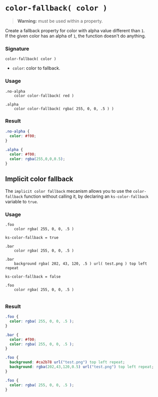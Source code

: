 # `color-fallback( color )`

> **Warning:** must be used within a property.

Create a fallback property for color with alpha value different than `1`.  
If the given color has an alpha of `1`, the function doesn't do anything.

### Signature

`color-fallback( color )`

* `color`: color to fallback.

### Usage

```stylus
.no-alpha
    color color-fallback( red )
    
.alpha
    color color-fallback( rgba( 255, 0, 0, .5 ) )
```

### Result

```css
.no-alpha {
  color: #f00;
}
    
.alpha {
  color: #f00;
  color: rgba(255,0,0,0.5);
}
```

## Implicit color fallback

The `implicit color fallback` mecanism allows you to use the `color-fallback` function without calling it, by declaring an `ks-color-fallback` variable to `true`.

### Usage

```stylus
.foo
    color rgba( 255, 0, 0, .5 )

ks-color-fallback = true

.bar
    color rgba( 255, 0, 0, .5 )
    
.bar
    background rgba( 202, 43, 120, .5 ) url( test.png ) top left repeat
    
ks-color-fallback = false

.foo
    color rgba( 255, 0, 0, .5 )
    
```

### Result

```css
.foo {
  color: rgba( 255, 0, 0, .5 );
}

.bar {
  color: #f00;
  color: rgba( 255, 0, 0, .5 );
}

.foo {
  background: #ca2b78 url("test.png") top left repeat;
  background: rgba(202,43,120,0.5) url("test.png") top left repeat;
}

.foo {
  color: rgba( 255, 0, 0, .5 );
}
```
